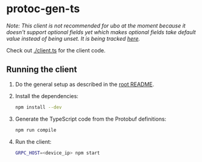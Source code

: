 # protoc-gen-ts

_Note: This client is not recommended for ubo at the moment because it doesn't support optional fields yet which makes optional fields take default value instead of being unset. It is being tracked [here](https://github.com/thesayyn/protoc-gen-ts/issues/252)._

Check out [./client.ts](./client.ts) for the client code.

## Running the client

1. Do the general setup as described in the [root README](/README.md#general-setup).

1. Install the dependencies:

   ```bash
   npm install --dev
   ```

1. Generate the TypeScript code from the Protobuf definitions:

   ```bash
   npm run compile
   ```

1. Run the client:

   ```bash
   GRPC_HOST=<device_ip> npm start
   ```

